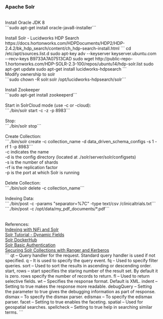 <h3>Apache Solr</h3>
<br>Install Oracle JDK 8
<br>```sudo apt-get install oracle-java8-installer```
<br>
<br>Install Solr - Lucidworks HDP Search
<br>https://docs.hortonworks.com/HDPDocuments/HDP2/HDP-2.4.2/bk_hdp_search/content/ch_hdp-search-install.html
```
cd /etc/apt/sources.list.d
sudo apt-key adv --keyserver keyserver.ubuntu.com --recv-keys B9733A7A07513CAD
sudo wget http://public-repo-1.hortonworks.com/HDP-SOLR-2.3-100/repos/ubuntu14/hdp-solr.list
sudo apt-get update
sudo apt-get install lucidworks-hdpsearch
```
<br>Modify ownership to solr
<br>```sudo chown -R solr:solr /opt/lucidworks-hdpsearch/solr```
<br>
<br>Install Zookeeper
<br>```sudo apt-get install zookeeperd```
<br>
<br>Start in SolrCloud mode (use -c or -cloud):
<br>```./bin/solr start -c -z <zkhost:zkport> -p 8983```
<br>
<br>Stop:
<br>```./bin/solr stop```
<br>
<br>Create Collection:
<br>```./bin/solr create -c collection_name -d data_driven_schema_configs -s 1 -rf 1 -p 8983```
<br>-c indicates the name
<br>-d is the config directory (located at ./solr/server/solr/configsets)
<br>-s is the number of shards
<br>-rf is the replication factor
<br>-p is the port at which Solr is running
<br>
<br>Delete Collection:
<br>```./bin/solr delete -c collection_name```
<br>
<br>Indexing Data:
<br>```./bin/post -c <collection_name> -params "separator=%7C" -type text/csv /clinicaltrials.txt```
<br>```./bin/post -c <collection_name> /opt/data/my_pdf_documents/*.pdf```
<br>
<br>
<br>References:
<br><a href="https://blogs.apache.org/nifi/entry/indexing_tweets_with_nifi_and">Indexing with NiFi and Solr</a>
<br><a href="http://yonik.com/solr-tutorial/">Solr Tutorial - Dynamic Fields</a>
<br><a href="https://hub.docker.com/_/solr/">Solr DockerHub</a>
<br><a href="https://lucidworks.com/blog/2015/08/17/securing-solr-basic-auth-permission-rules/">Solr Basic Authentication</a>
<br><a href="https://community.hortonworks.com/articles/15159/securing-solr-collections-with-ranger-kerberos.html">Securing Solr Collections with Ranger and Kerberos</a>
<br>
```
qt – Query handler for the request. Standard query handler is used if not specified.
q – It is used to specify the query event.
fq – Used to specify filter queries.
sort – Used to sort the results in ascending or descending order.
start, rows – start specifies the staring number of the result set. By default it is zero. rows specify the number of records to return.
fl – Used to return selective fields.
wt – Specifies the response format. Default is XML.
indent – Setting to true makes the response more readable.
debugQuery – Setting the parameter to true gives the debugging information as part of response.
dismax –  To specify the dismax parser.
edismax – To specify the edismax parser.
facet – Setting to true enables the faceting.
spatial – Used for geospatial searches.
spellcheck – Setting to true help in searching similar terms.
```
